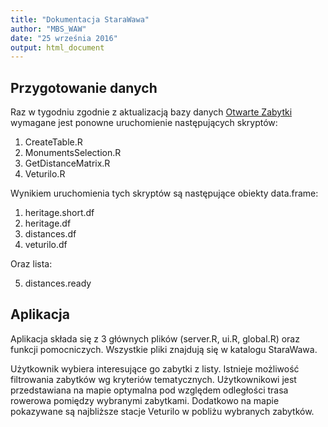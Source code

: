 ```yaml
---
title: "Dokumentacja StaraWawa"
author: "MBS_WAW"
date: "25 września 2016"
output: html_document
---
```


## Przygotowanie danych

Raz w tygodniu zgodnie z aktualizacją bazy danych [Otwarte Zabytki](http://otwartezabytki.pl/) wymagane jest ponowne uruchomienie następujących skryptów:

1. CreateTable.R
2. MonumentsSelection.R
3. GetDistanceMatrix.R
4. Veturilo.R


Wynikiem uruchomienia tych skryptów są następujące obiekty data.frame:

1. heritage.short.df
2. heritage.df
3. distances.df
4. veturilo.df

Oraz lista:

5. distances.ready


## Aplikacja

Aplikacja składa się z 3 głównych plików (server.R, ui.R, global.R) oraz funkcji pomocniczych. Wszystkie pliki znajdują się w katalogu StaraWawa.

Użytkownik wybiera interesujące go zabytki z listy. Istnieje możliwość filtrowania zabytków wg kryteriów tematycznych. Użytkownikowi jest przedstawiana na mapie  optymalna pod względem odległości trasa rowerowa pomiędzy wybranymi zabytkami. Dodatkowo na mapie pokazywane są najbliższe stacje Veturilo w pobliżu wybranych zabytków.  


